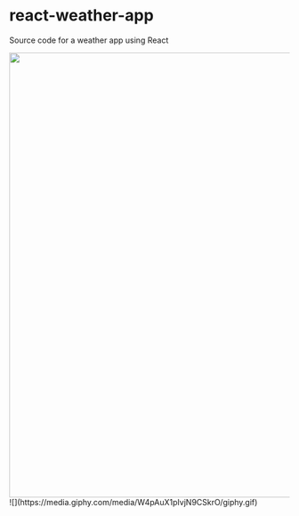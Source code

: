 # react-weather-app
Source code for a weather app using React

<img src="https://media.giphy.com/media/UQrq8TGxFTUK5IU1dC/giphy.gif" width="800px"/>
![](https://media.giphy.com/media/W4pAuX1pIvjN9CSkrO/giphy.gif)
